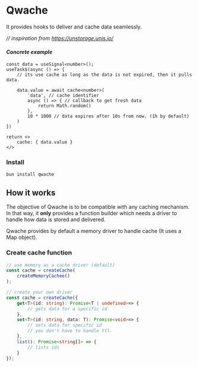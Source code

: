 # Qwache

It provides hooks to deliver and cache data seamlessly.

*// inspiration from https://unstorage.unjs.io/*

#### *Concrete example*
```tsx
const data = useSignal<number>();
useTask$(async () => {
    // its use cache as long as the data is not expired, then it pulls data.

    data.value = await cache<number>( 
        'data', // cache identifier
        async () => { // callback to get fresh data
            return Math.random() 
        }, 
        10 * 1000 // data expires after 10s from now. (1h by default)
    ) 
})

return <>
    cache: { data.value }
</> 
```

### Install

`bun install qwache`

## How it works

The objective of Qwache is to be compatible with any caching mechanism.
In that way, it **only** provides a function builder which needs a driver to handle how data is stored and delivered.

Qwache provides by default a memory driver to handle cache (It uses a Map object).

### Create cache function

```ts
// use memory as a cache driver (default)
const cache = createCache(
    createMemoryCachee()
);
```

```ts
// create your own driver
const cache = createCache({
    get<T>(id: string): Promise<T | undefined>=> {
        // gets data for a specific id
    },
    set<T>(id: string, data: T): Promise<void>=> {
        // sets data for specific id
        // you don't have to handle ttl.
    },
    list(): Promise<string[]> => {
        // lists ids
    }
});
```
